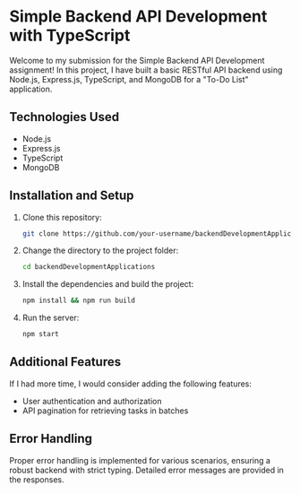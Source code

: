 # Simple Backend API Development with TypeScript

Welcome to my submission for the Simple Backend API Development assignment! In this project, I have built a basic RESTful API backend using Node.js, Express.js, TypeScript, and MongoDB for a "To-Do List" application.

## Technologies Used

- Node.js
- Express.js
- TypeScript
- MongoDB

## Installation and Setup

1. Clone this repository:
   ```sh
   git clone https://github.com/your-username/backendDevelopmentApplications.git

2. Change the directory to the project folder:
   ```sh
   cd backendDevelopmentApplications

3. Install the dependencies and build the project:
   ```sh
   npm install && npm run build

4. Run the server:
   ```sh
   npm start

## Additional Features

If I had more time, I would consider adding the following features:

- User authentication and authorization
- API pagination for retrieving tasks in batches

## Error Handling

Proper error handling is implemented for various scenarios, ensuring a robust backend with strict typing. Detailed error messages are provided in the responses.




